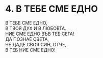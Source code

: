 # 4. В ТЕБЕ СМЕ ЕДНО  
  
В ТЕБЕ СМЕ ЕДНО,  
В ТВОЯ ДУХ И В ЛЮБОВТА.  
НИЕ СМЕ ЕДНО ВЪВ ТЕБ СЕГА!  
ДА ПОЗНАЕ СВЕТА,  
ЧЕ ДАДЕ СВОЯ СИН, ОТЧЕ,  
В ТЕБ НИЕ СМЕ ЕДНО!  
  

<DownloadsButton pdf="/pdf/4-v-tebe-sme-edno.pdf" />

<DownloadChordsButton pdf="/chords/4-v-tebe-sme-edno_akord.pdf"/>
